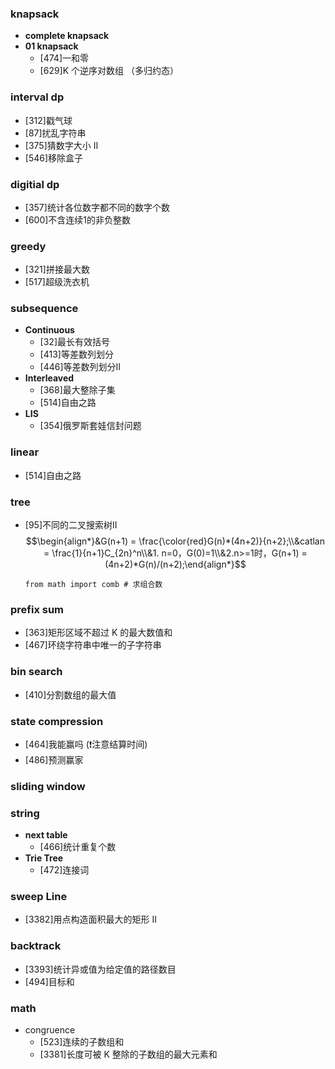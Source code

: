 ### knapsack
* **complete knapsack**
* **01 knapsack**
    * [474]一和零
    * [629]K 个逆序对数组 （多归约态）

### interval dp
* [312]戳气球
* [87]扰乱字符串
* [375]猜数字大小 II
* [546]移除盒子

### digitial dp
* [357]统计各位数字都不同的数字个数
* [600]不含连续1的非负整数

### greedy
* [321]拼接最大数
* [517]超级洗衣机

### subsequence
* **Continuous**
    * [32]最长有效括号
    * [413]等差数列划分
    * [446]等差数列划分II
* **Interleaved**
    * [368]最大整除子集
    * [514]自由之路
* **LIS**
    * [354]俄罗斯套娃信封问题

### linear
* [514]自由之路

### tree
* [95]不同的二叉搜索树II 
    $$\begin{align*}&G(n+1) = \frac{\color{red}G(n)*(4n+2)}{n+2};\\&catlan = \frac{1}{n+1}C_{2n}^n\\&1. n=0，G(0)=1\\&2.n>=1时，G(n+1) = (4n+2)*G(n)/(n+2);\end{align*}$$
    ```python3
    from math import comb # 求组合数
    ```

### prefix sum
* [363]矩形区域不超过 K 的最大数值和
* [467]环绕字符串中唯一的子字符串

### bin search
* [410]分割数组的最大值

### state compression
* [464]我能赢吗 (❗️注意结算时间)
* [486]预测赢家

### sliding window


### string
* **next table**
    * [466]统计重复个数
* **Trie Tree**
    * [472]连接词

### sweep Line
* [3382]用点构造面积最大的矩形 II

### backtrack
* [3393]统计异或值为给定值的路径数目
* [494]目标和

### math
* congruence
    * [523]连续的子数组和
    * [3381]长度可被 K 整除的子数组的最大元素和